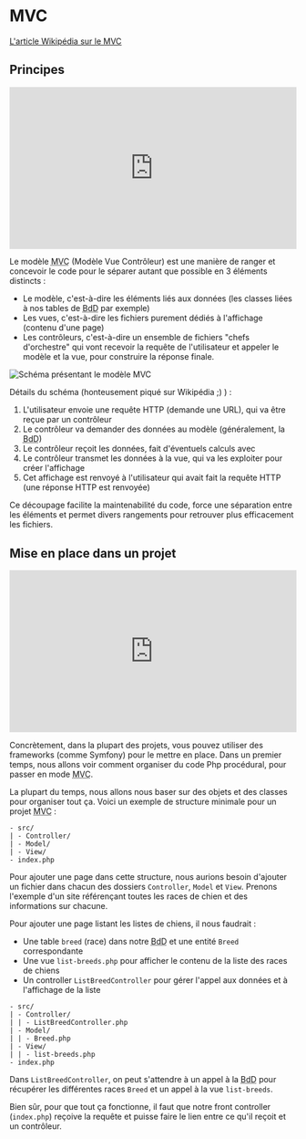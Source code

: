 # MVC

[L'article Wikipédia sur le MVC](https://fr.wikipedia.org/wiki/Mod%C3%A8le-vue-contr%C3%B4leur)

## Principes

<div style="position: relative; padding-bottom: 56.25%; height: 0;"><iframe src="https://www.loom.com/embed/444c50527d2d4c518f472e2d9e59c8c4" frameborder="0" webkitallowfullscreen mozallowfullscreen allowfullscreen style="position: absolute; top: 0; left: 0; width: 100%; height: 100%;"></iframe></div>

Le modèle <abbr title="Model View Controller">MVC</abbr> (Modèle Vue Contrôleur) est une manière de ranger et concevoir le code pour le séparer autant que possible en 3 éléments distincts :
- Le modèle, c'est-à-dire les éléments liés aux données (les classes liées à nos tables de <abbr title="Base de Données">BdD</abbr> par exemple)
- Les vues, c'est-à-dire les fichiers purement dédiés à l'affichage (contenu d'une page)
- Les contrôleurs, c'est-à-dire un ensemble de fichiers "chefs d'orchestre" qui vont recevoir la requête de l'utilisateur et appeler le modèle et la vue, pour construire la réponse finale.

![Schéma présentant le modèle MVC](https://upload.wikimedia.org/wikipedia/commons/b/b2/Mod%C3%A8le-vue-contr%C3%B4leur_%28MVC%29_-_fr.png)

Détails du schéma (honteusement piqué sur Wikipédia ;) ) :

1. L'utilisateur envoie une requête HTTP (demande une URL), qui va être reçue par un contrôleur
2. Le contrôleur va demander des données au modèle (généralement, la <abbr title="Base de Données">BdD</abbr>)
3. Le contrôleur reçoit les données, fait d'éventuels calculs avec
4. Le contrôleur transmet les données à la vue, qui va les exploiter pour créer l'affichage
5. Cet affichage est renvoyé à l'utilisateur qui avait fait la requête HTTP (une réponse HTTP est renvoyée)

Ce découpage facilite la maintenabilité du code, force une séparation entre les éléments et permet divers rangements pour retrouver plus efficacement les fichiers.

## Mise en place dans un projet

<div style="position: relative; padding-bottom: 56.25%; height: 0;"><iframe src="https://www.loom.com/embed/2d33b6fca8694c5dac87171284420aa8" frameborder="0" webkitallowfullscreen mozallowfullscreen allowfullscreen style="position: absolute; top: 0; left: 0; width: 100%; height: 100%;"></iframe></div>

Concrètement, dans la plupart des projets, vous pouvez utiliser des frameworks (comme Symfony) pour le mettre en place. Dans un premier temps, nous allons voir comment organiser du code Php procédural, pour passer en mode <abbr title="Modèle Vue Contrôleur">MVC</abbr>.

La plupart du temps, nous allons nous baser sur des objets et des classes pour organiser tout ça. Voici un exemple de structure minimale pour un projet <abbr title="Modèle Vue Contrôleur">MVC</abbr> : 

```
- src/
| - Controller/
| - Model/
| - View/
- index.php
```

Pour ajouter une page dans cette structure, nous aurions besoin d'ajouter un fichier dans chacun des dossiers `Controller`, `Model` et `View`. Prenons l'exemple d'un site référençant toutes les races de chien et des informations sur chacune. 

Pour ajouter une page listant les listes de chiens, il nous faudrait :

- Une table `breed` (race) dans notre <abbr title="Base de Données">BdD</abbr> et une entité `Breed` correspondante
- Une vue `list-breeds.php` pour afficher le contenu de la liste des races de chiens
- Un controller `ListBreedController` pour gérer l'appel aux données et à l'affichage de la liste

```
- src/
| - Controller/
| | - ListBreedController.php
| - Model/
| | - Breed.php
| - View/
| | - list-breeds.php
- index.php
```

Dans `ListBreedController`, on peut s'attendre à un appel à la <abbr title="Base de Données">BdD</abbr> pour récupérer les différentes races `Breed` et un appel à la vue `list-breeds`.

Bien sûr, pour que tout ça fonctionne, il faut que notre front controller (`index.php`) reçoive la requête et puisse faire le lien entre ce qu'il reçoit et un contrôleur. 
